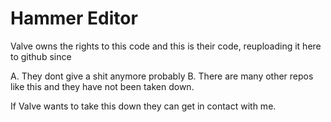 # Hammer Editor

Valve owns the rights to this code and this is their code, reuploading it here to github since

A. They dont give a shit anymore probably
B. There are many other repos like this and they have not been taken down.

If Valve wants to take this down they can get in contact with me.
